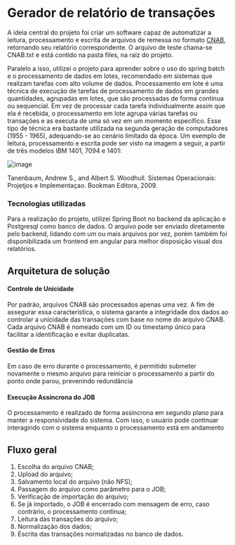 # Gerador de relatório de transações

A ideia central do projeto foi criar um software capaz de automatizar a leitura, processamento e escrita de arquivos de remessa no formato [CNAB](https://www.iugu.com/blog/o-que-e-cnab), retornando seu relatório correspondente. O arquivo de teste chama-se CNAB.txt e está contido na pasta files, na raiz do projeto.

Paralelo a isso, utilizei o projeto para aprender sobre o uso do spring batch e o processamento de dados em lotes, recomendado em sistemas que realizam tarefas com alto volume de dados. Processamento em lote é uma técnica de execução de tarefas de processamento de dados em grandes quantidades, agrupadas em lotes, que são processadas de forma contínua ou sequencial. Em vez de processar cada tarefa individualmente assim que ela é recebida, o processamento em lote agrupa várias tarefas ou transações e as executa de uma só vez em um momento específico. Esse tipo de técnica era bastante utilizada na segunda geração de computadores (1955 - 1965), adequando-se ao cenário limitado da época. Um exemplo de leitura, processamento e escrita pode ser visto na imagem a seguir, a partir de três modelos IBM 1401, 7094 e 1401:

![image](https://github.com/user-attachments/assets/b21ec25c-8257-4fd5-80f1-0fc573a530a7)

Tanenbaum, Andrew S., and Albert S. Woodhull. Sistemas Operacionais: Projetjos e Implementaçao. Bookman Editora, 2009.

### Tecnologias utilizadas
Para a realização do projeto, utilizei Spring Boot no backend da aplicação e Postgresql como banco de dados. O arquivo pode ser enviado diretamente pelo backend, lidando com um ou mais arquivos por vez, porém também foi disponibilizada um frontend em angular para melhor disposição visual dos relatórios.

## Arquitetura de solução

#### Controle de Unicidade
Por padrão, arquivos CNAB são processados apenas uma vez. A fim de assegurar essa característica,  o sistema garante a integridade dos dados ao controlar a unicidade das transações com base no nome do arquivo CNAB. Cada arquivo CNAB é nomeado com um ID ou timestamp único para facilitar a identificação e evitar duplicatas.

#### Gestão de Erros
Em caso de erro durante o processamento, é permitido submeter novamente o mesmo arquivo para reiniciar o processamento a partir do ponto onde parou, prevenindo redundância

#### Execução Assíncrona do JOB
O processamento é realizado de forma assíncrona em segundo plano para manter a responsividade do sistema. Com isso, o usuário pode continuar interagindo com o sistema enquanto o processamento está em andamento

## Fluxo geral

1. Escolha do arquivo CNAB;
2. Upload do arquivo;
3. Salvamento local do arquivo (não NFS);
4. Passagem do arquivo como parâmetro para o JOB;
5. Verificação de importação do arquivo;
6. Se já importado, o JOB é encerrado com mensagem de erro, caso contrário, o processamento continua;
7. Leitura das transações do arquivo;
8. Normalização dos dados;
9. Escrita das transações normalizadas no banco de dados.
